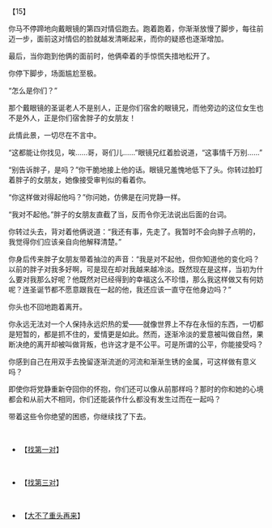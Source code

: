 <div id="navifation" class='headbar'>
    <iframe id='head' align="center" width="100%" height="160" src=""  frameborder="no" border="0" marginwidth="0" marginheight="px" scrolling="no"></iframe>
</div>
<style>
    .headbar{text-align:center;}
    .iframe{margin:0 auto;}
</style>
<script>
    var oDiv = document.getElementById('head');
    oDiv.style.position = 'fixed'; oDiv.style.top = '0px'; oDiv.style.left = '0px';
    document.title="众里寻她千百度";
    document.querySelector("body > div > h1 > a").innerHTML=''
</script>
<br><br>

【15】

你马不停蹄地向戴眼镜的第四对情侣跑去。跑着跑着，你渐渐放慢了脚步，每往前迈一步，面前这对情侣的脸就越发清晰起来，而你的疑惑也逐渐增加。

最后，当你跑到他俩的面前时，他俩牵着的手惊慌失措地松开了。

你停下脚步，场面尴尬至极。

“怎么是你们？”

那个戴眼镜的圣诞老人不是别人，正是你们宿舍的眼镜兄，而他旁边的这位女生也不是外人，正是你们宿舍胖子的女朋友！

此情此景，一切尽在不言中。

“这都能让你找见，唉……哥，哥们儿……”眼镜兄红着脸说道，“这事情千万别……”

“别告诉胖子，是吗？”你干脆地接上他的话。眼镜兄羞愧地低下了头。你转过脸盯着胖子的女朋友，她像接受审判似的看着你。

“你这样做对得起他吗？”你问她，仿佛是在问党静一样。

“我对不起他。”胖子的女朋友直截了当，反而令你无法说出后面的台词。

你转过头去，背对着他俩说道：“我还有事，先走了。我暂时不会向胖子点明的，我觉得你们应该亲自向他解释清楚。”

你身后传来胖子女朋友带着抽泣的声音：“我是对不起他，但你知道他的变化吗？以前的胖子对我多好啊，可是现在却对我越来越冷淡。既然现在是这样，当初为什么要对我那么好呢？他既然对已经得到的幸福这么不珍惜，那么我这样做又有何妨呢？连圣诞节都不愿意跟我在一起的他，我还应该一直守在他身边吗？”

你头也不回地跑着离开。

你永远无法对一个人保持永远炽热的爱——就像世界上不存在永恒的东西，一切都是短暂的，都是抓不住的，爱情更是如此。然而，逐渐冷淡的爱意被叫做自然，果断决绝的离开却被叫做背叛，也许这才是不公平。可是所谓的公平，你能接受吗？

你感到自己在用双手去挽留逐渐流逝的河流和渐渐生锈的金属，可这样做有意义吗？

即使你将党静重新夺回你的怀抱，你们还可以像从前那样吗？那时的你和她的心境都会和从前大不相同，你们还能装作什么都没有发生过而在一起吗？

带着这些令你绝望的困惑，你继续找了下去。

 
 <br/>

* 【[找第一对](6)】
<br/>

* 【[找第三对](20)】
<br/>

* 【[大不了重头再来](1)】

